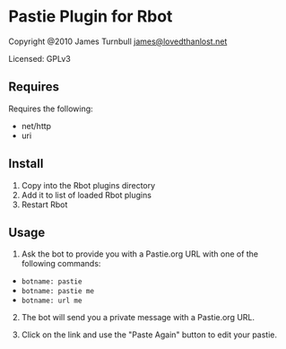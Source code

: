 Pastie Plugin for Rbot
======================

Copyright @2010 James Turnbull <james@lovedthanlost.net>

Licensed: GPLv3

Requires
--------

Requires the following:

* net/http
* uri

Install
-------

1.  Copy into the Rbot plugins directory
2.  Add it to list of loaded Rbot plugins
3.  Restart Rbot

Usage
-----

1.  Ask the bot to provide you with a Pastie.org URL with one of the following commands:

  * `botname: pastie`
  * `botname: pastie me`
  * `botname: url me`

2.  The bot will send you a private message with a Pastie.org URL.

3.  Click on the link and use the "Paste Again" button to edit your pastie.
 

